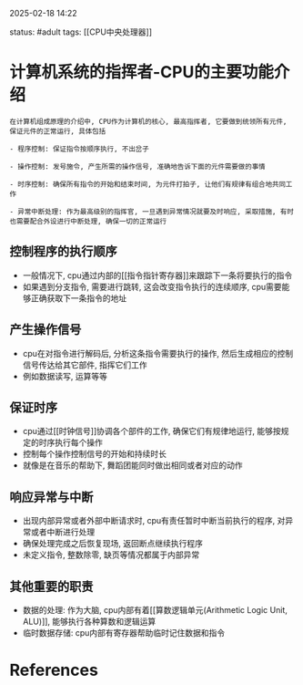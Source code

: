 2025-02-18    14:22

status: #adult 
tags: [[CPU中央处理器]]


# 计算机系统的指挥者-CPU的主要功能介绍

```
在计算机组成原理的介绍中, CPU作为计算机的核心, 最高指挥者, 它要做到统领所有元件, 保证元件的正常运行, 具体包括

- 程序控制: 保证指令按顺序执行, 不出岔子

- 操作控制: 发号施令, 产生所需的操作信号, 准确地告诉下面的元件需要做的事情

- 时序控制: 确保所有指令的开始和结束时间, 为元件打拍子, 让他们有规律有组合地共同工作

- 异常中断处理: 作为最高级别的指挥官, 一旦遇到异常情况就要及时响应, 采取措施, 有时也需要配合外设进行中断处理, 确保一切的正常运行
```

## 控制程序的执行顺序

- 一般情况下, cpu通过内部的[[指令指针寄存器]]来跟踪下一条将要执行的指令
- 如果遇到分支指令, 需要进行跳转, 这会改变指令执行的连续顺序, cpu需要能够正确获取下一条指令的地址

## 产生操作信号

- cpu在对指令进行解码后, 分析这条指令需要执行的操作, 然后生成相应的控制信号传达给其它部件, 指挥它们工作
- 例如数据读写, 运算等等

## 保证时序

- cpu通过[[时钟信号]]协调各个部件的工作, 确保它们有规律地运行, 能够按规定的时序执行每个操作
- 控制每个操作控制信号的开始和持续时长
- 就像是在音乐的帮助下, 舞蹈团能同时做出相同或者对应的动作

## 响应异常与中断

- 出现内部异常或者外部中断请求时, cpu有责任暂时中断当前执行的程序, 对异常或者中断进行处理
- 确保处理完成之后恢复现场, 返回断点继续执行程序
- 未定义指令, 整数除零, 缺页等情况都属于内部异常

## 其他重要的职责

- 数据的处理: 作为大脑, cpu内部有着[[算数逻辑单元(Arithmetic Logic Unit, ALU)]], 能够执行各种算数和逻辑运算
- 临时数据存储: cpu内部有寄存器帮助临时记住数据和指令

# References
